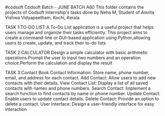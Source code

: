 #codsoft
Codsoft Batch - JUNE BATCH A60 This folder contains the projects of Codsoft Internship's tasks done by Neha M, Student of Amrita Vishwa Vidyapeetham, Kochi, Kerala

TASK 1:TO-DO LIST A To-Do List application is a useful project that helps users manage and organize their tasks efficiently. This project aims to create a command-line or GUI-based application using Python,allowing users to create, update, and track their to-do lists

TASK 2:CALCULATOR Design a simple calculator with basic arithmetic operations.Prompt the user to input two numbers and an operation choice.Perform the calculation and display the result

TASK 3:Contact Book Contact Information: Store name, phone number, email, and address for each contact. Add Contact: Allow users to add new contacts with their details. View Contact List: Display a list of all saved contacts with names and phone numbers. Search Contact: Implement a search function to find contacts by name or phone number. Update Contact: Enable users to update contact details. Delete Contact: Provide an option to delete a contact. User Interface: Design a user-friendly interface for easy interaction
